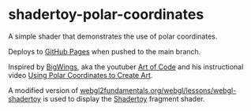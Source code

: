 # shadertoy-polar-coordinates

A simple shader that demonstrates the use of polar coordinates.

Deploys to [GitHub Pages](https://modster.github.io/shadertoy-polar-coordinates/) when pushed to the main branch.

Inspired by [BigWings](https://www.shadertoy.com/user/BigWIngs), aka the youtuber
[Art of Code](https://www.youtube.com/c/TheArtofCodeIsCool/about) and his instructional video [Using Polar Coordinates to Create Art](https://youtu.be/r1UOB8NVE8I).


A modified version of [webgl2fundamentals.org/webgl/lessons/webgl-shadertoy](https://webgl2fundamentals.org/webgl/lessons/webgl-shadertoy.html) is used to display the [Shadertoy](https://shadertoy.com) fragment shader.
